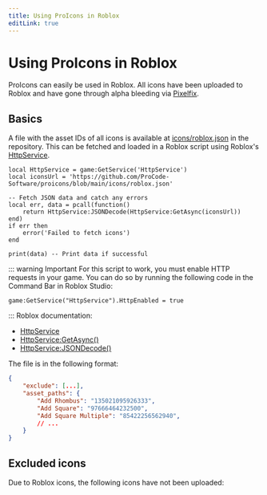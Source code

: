 ```yaml
---
title: Using ProIcons in Roblox
editLink: true
---
```


<script setup lang="ts">
// import { data } from '../../.vitepress/data/fetchRobloxData.data'
</script>

# Using ProIcons in Roblox
ProIcons can easily be used in Roblox. All icons have been uploaded to Roblox and have gone through alpha bleeding via [Pixelfix](https://github.com/Corecii/Transparent-Pixel-Fix).

## Basics
A file with the asset IDs of all icons is available at [icons/roblox.json](https://github.com/ProCode-Software/proicons/blob/main/icons/roblox.json) in the repository. This can be fetched and loaded in a Roblox script using Roblox's [HttpService](https://create.roblox.com/docs/reference/engine/classes/HttpService).

```luau
local HttpService = game:GetService('HttpService')
local iconsUrl = 'https://github.com/ProCode-Software/proicons/blob/main/icons/roblox.json'

-- Fetch JSON data and catch any errors
local err, data = pcall(function()
    return HttpService:JSONDecode(HttpService:GetAsync(iconsUrl))
end)
if err then
    error('Failed to fetch icons')
end
     
print(data) -- Print data if successful
```
::: warning Important
For this script to work, you must enable HTTP requests in your game. You can do so by running the following code in the Command Bar in Roblox Studio:
```luau
game:GetService("HttpService").HttpEnabled = true
```
:::
Roblox documentation:
- [HttpService](https://create.roblox.com/docs/reference/engine/classes/HttpService)
- [HttpService:GetAsync()](https://create.roblox.com/docs/reference/engine/classes/HttpService#GetAsync)
- [HttpService:JSONDecode()](https://create.roblox.com/docs/reference/engine/classes/HttpService#JSONDecode)

The file is in the following format:
```json
{
    "exclude": [...],
    "asset_paths": {
        "Add Rhombus": "135021095926333",
        "Add Square": "97666464232500",
        "Add Square Multiple": "85422256562940",
        // ...
    }
}
```

## Excluded icons
Due to Roblox icons, the following icons have not been uploaded:

<!-- <ul>
    <li v-for="item in data.exclude">{{ item }}</li>
</ul> -->